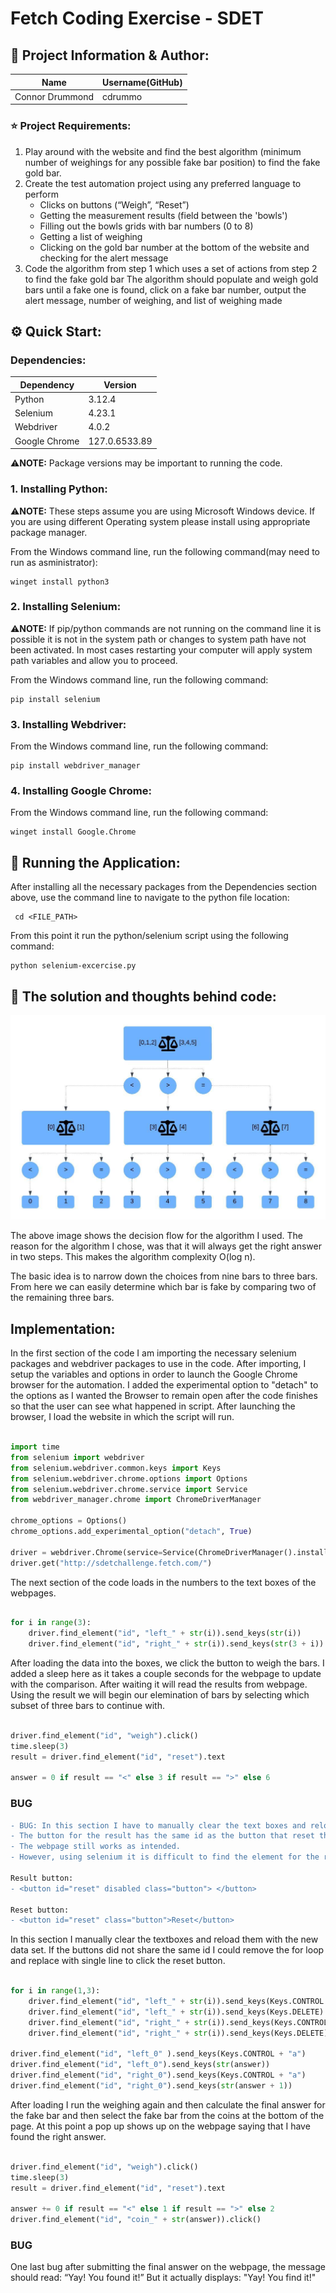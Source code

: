 # Fetch Coding Exercise - SDET

## 📖      Project Information & Author:

Name              | Username(GitHub)
----------------- |------------------
Connor Drummond   | cdrummo

### ⭐ Project Requirements:
1. Play around with the website and find the best algorithm (minimum number of weighings for any possible
fake bar position) to find the fake gold bar.
2. Create the test automation project using any preferred language to perform
   * Clicks on buttons (“Weigh”, “Reset”)
   * Getting the measurement results (field between the 'bowls')
   * Filling out the bowls grids with bar numbers (0 to 8)
   * Getting a list of weighing
   * Clicking on the gold bar number at the bottom of the website and checking for the alert message
3. Code the algorithm from step 1 which uses a set of actions from step 2 to find the fake gold bar
The algorithm should populate and weigh gold bars until a fake one is found, click on a fake bar number, output the
alert message, number of weighing, and list of weighing made

## ⚙️ Quick Start:

### Dependencies:

Dependency    | Version      
------------  | -------------
Python        | 3.12.4       
Selenium      | 4.23.1       
Webdriver     | 4.0.2        
Google Chrome | 127.0.6533.89

⚠️**NOTE:** Package versions may be important to running the code.

### 1. Installing Python:

⚠️**NOTE:** These steps assume you are using Microsoft Windows device. If you are using different Operating system please install using appropriate package manager.

From the Windows command line, run the following command(may need to run as asministrator):

    winget install python3

### 2. Installing Selenium:

⚠️**NOTE:** If pip/python commands are not running on the command line it is possible it is not in the system path or changes to system path have not been activated. In most cases restarting your computer will apply system path variables and allow you to proceed.

From the Windows command line, run the following command:

    pip install selenium

### 3. Installing Webdriver:

From the Windows command line, run the following command:

    pip install webdriver_manager

### 4. Installing Google Chrome:

From the Windows command line, run the following command:

    winget install Google.Chrome

## 🏃‍ Running the Application:

After installing all the necessary packages from the Dependencies section above, use the command line to navigate to the python file location:

     cd <FILE_PATH>

From this point it run the python/selenium script using the following command:

    python selenium-excercise.py

## 💭 The solution and thoughts behind code:

![alt text](https://github.com/cdrummo/selenium-exercise/blob/9865b765d700900066f69c66508070dabc8a92a0/Org%20charts.jpeg)

The above image shows the decision flow for the algorithm I used. The reason for the algorithm I chose, was that it will always get the right answer in two steps. This makes the algorithm complexity O(log n).

The basic idea is to narrow down the choices from nine bars to three bars. From here we can easily determine which bar is fake by comparing two of the remaining three bars.


## Implementation:

In the first section of the code I am importing the necessary selenium packages and webdriver packages to use in the code. After importing, I setup the variables and options in order to launch the Google Chrome browser for the automation. I added the experimental option to "detach" to the options as I wanted the Browser to remain open after the code finishes so that the user can see what happened in script. After launching the browser, I load the website in which the script will run.

```python

import time
from selenium import webdriver
from selenium.webdriver.common.keys import Keys
from selenium.webdriver.chrome.options import Options
from selenium.webdriver.chrome.service import Service
from webdriver_manager.chrome import ChromeDriverManager

chrome_options = Options()
chrome_options.add_experimental_option("detach", True)

driver = webdriver.Chrome(service=Service(ChromeDriverManager().install()), options=chrome_options)
driver.get("http://sdetchallenge.fetch.com/")

```

The next section of the code loads in the numbers to the text boxes of the webpages.

```python

for i in range(3):
    driver.find_element("id", "left_" + str(i)).send_keys(str(i))
    driver.find_element("id", "right_" + str(i)).send_keys(str(3 + i))

```

After loading the data into the boxes, we click the button to weigh the bars. I added a sleep here as it takes a couple seconds for the webpage to update with the comparison. After waiting it will read the results from webpage. Using the result we will begin our elemination of bars by selecting which subset of three bars to continue with.

```python

driver.find_element("id", "weigh").click()
time.sleep(3)
result = driver.find_element("id", "reset").text

answer = 0 if result == "<" else 3 if result == ">" else 6

```

### BUG

```diff
- BUG: In this section I have to manually clear the text boxes and reload the data.
- The button for the result has the same id as the button that reset the boards.
- The webpage still works as intended.
- However, using selenium it is difficult to find the element for the real 'reset' button.

Result button:
- <button id="reset" disabled class="button"> </button>

Reset button:
- <button id="reset" class="button">Reset</button>
```

In this section I manually clear the textboxes and reload them with the new data set. If the buttons did not share the same id I could remove the for loop and replace with single line to click the reset button.

```python

for i in range(1,3):
    driver.find_element("id", "left_" + str(i)).send_keys(Keys.CONTROL + "a")
    driver.find_element("id", "left_" + str(i)).send_keys(Keys.DELETE)
    driver.find_element("id", "right_" + str(i)).send_keys(Keys.CONTROL + "a")
    driver.find_element("id", "right_" + str(i)).send_keys(Keys.DELETE)

driver.find_element("id", "left_0" ).send_keys(Keys.CONTROL + "a")
driver.find_element("id", "left_0").send_keys(str(answer))
driver.find_element("id", "right_0").send_keys(Keys.CONTROL + "a")
driver.find_element("id", "right_0").send_keys(str(answer + 1))

```

After loading I run the weighing again and then calculate the final answer for the fake bar and then select the fake bar from the coins at the bottom of the page. At this point a pop up shows up on the webpage saying that I have found the right answer.

```python

driver.find_element("id", "weigh").click()
time.sleep(3)
result = driver.find_element("id", "reset").text

answer += 0 if result == "<" else 1 if result == ">" else 2
driver.find_element("id", "coin_" + str(answer)).click()


```

### BUG

One last bug after submitting the final answer on the webpage, the message should read:  “Yay! You found it!” 
But it actually displays: "Yay! You find it!"
